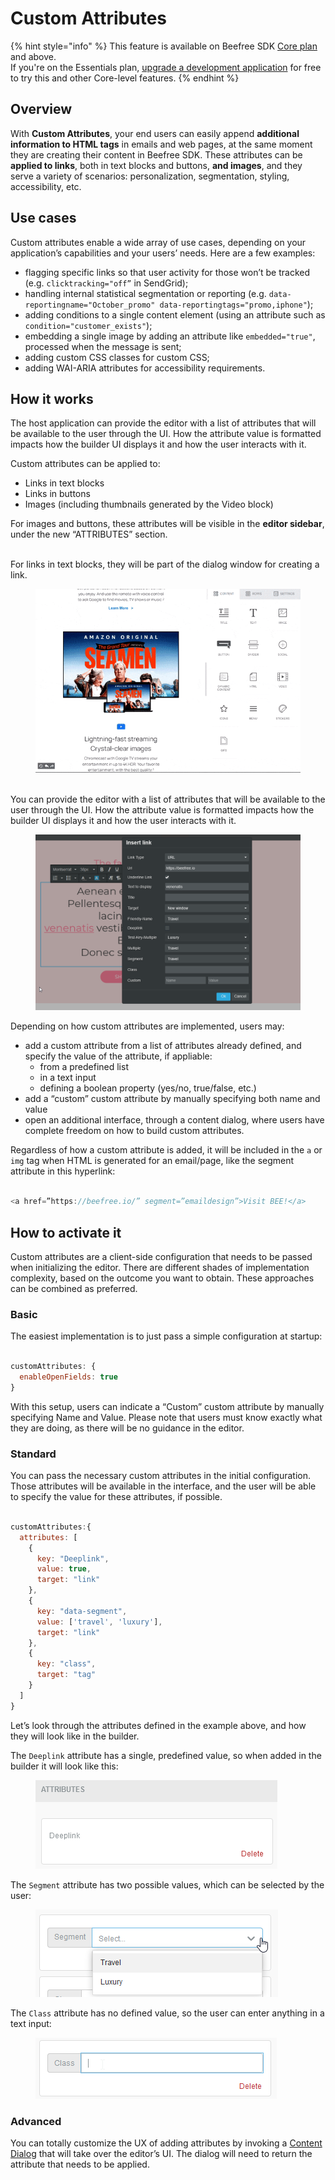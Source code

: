 # Custom Attributes

{% hint style="info" %}
This feature is available on Beefree SDK [Core plan](https://dam.beefree.io/pluginpricing) and above.\
If you're on the Essentials plan, [upgrade a development application](../../getting-started/readme/development-applications.md) for free to try this and other Core-level features.
{% endhint %}

## Overview <a href="#overview" id="overview"></a>

With **Custom Attributes**, your end users can easily append **additional information to HTML tags** in emails and web pages, at the same moment they are creating their content in Beefree SDK. These attributes can be **applied to links**, both in text blocks and buttons, **and images**, and they serve a variety of scenarios: personalization, segmentation, styling, accessibility, etc.

## Use cases <a href="#use-cases" id="use-cases"></a>

Custom attributes enable a wide array of use cases, depending on your application’s capabilities and your users’ needs. Here are a few examples:

* flagging specific links so that user activity for those won’t be tracked (e.g. `clicktracking="off”` in SendGrid);
* handling internal statistical segmentation or reporting (e.g. `data-reportingname="October_promo" data-reportingtags="promo,iphone"`);
* adding conditions to a single content element (using an attribute such as `condition="customer_exists"`);
* embedding a single image by adding an attribute like `embedded="true"`, processed when the message is sent;
* adding custom CSS classes for custom CSS;
* adding WAI-ARIA attributes for accessibility requirements.

## How it works <a href="#how-it-works" id="how-it-works"></a>

The host application can provide the editor with a list of attributes that will be available to the user through the UI. How the attribute value is formatted impacts how the builder UI displays it and how the user interacts with it.

Custom attributes can be applied to:

* Links in text blocks
* Links in buttons
* Images (including thumbnails generated by the Video block)

For images and buttons, these attributes will be visible in the **editor sidebar**, under the new “ATTRIBUTES” section.

\
For links in text blocks, they will be part of the dialog window for creating a link.

<figure><img src="../../.gitbook/assets/Custom-Attributes-add-in-sidebar-zoom.gif" alt=""><figcaption></figcaption></figure>

\
You can provide the editor with a list of attributes that will be available to the user through the UI. How the attribute value is formatted impacts how the builder UI displays it and how the user interacts with it.

<figure><img src="../../.gitbook/assets/2Custom-attributes-add-in-link-dialog.png" alt=""><figcaption></figcaption></figure>

Depending on how custom attributes are implemented, users may:

* add a custom attribute from a list of attributes already defined, and specify the value of the attribute, if appliable:
  * from a predefined list
  * in a text input
  * defining a boolean property (yes/no, true/false, etc.)
* add a “custom” custom attribute by manually specifying both name and value
* open an additional interface, through a content dialog, where users have complete freedom on how to build custom attributes.

Regardless of how a custom attribute is added, it will be included in the `a` or `img` tag when HTML is generated for an email/page, like the segment attribute in this hyperlink:

```javascript

<a href=”https://beefree.io/” segment=”emaildesign”>Visit BEE!</a>

```

## How to activate it <a href="#how-to-activate-it" id="how-to-activate-it"></a>

Custom attributes are a client-side configuration that needs to be passed when initializing the editor. There are different shades of implementation complexity, based on the outcome you want to obtain. These approaches can be combined as preferred.

### Basic

The easiest implementation is to just pass a simple configuration at startup:

```javascript

customAttributes: {
  enableOpenFields: true
}

```

With this setup, users can indicate a “Custom” custom attribute by manually specifying Name and Value. Please note that users must know exactly what they are doing, as there will be no guidance in the editor.

### Standard

You can pass the necessary custom attributes in the initial configuration. Those attributes will be available in the interface, and the user will be able to specify the value for these attributes, if possible.

```javascript

customAttributes:{
  attributes: [
    { 
      key: "Deeplink",
      value: true,
      target: "link"
    },
    { 
      key: "data-segment",
      value: ['travel', 'luxury'],
      target: "link"
    },
    { 
      key: "class",
      target: "tag"
    }
  ]
}

```

Let’s look through the attributes defined in the example above, and how they will look like in the builder.

The `Deeplink` attribute has a single, predefined value, so when added in the builder it will look like this:

<figure><img src="../../.gitbook/assets/3Custom-attribute-no-value.png" alt=""><figcaption></figcaption></figure>

The `Segment` attribute has two possible values, which can be selected by the user:

<figure><img src="../../.gitbook/assets/4Custom-attributes-multiple-values.png" alt=""><figcaption></figcaption></figure>

The `Class` attribute has no defined value, so the user can enter anything in a text input:

<figure><img src="../../.gitbook/assets/5Custom-attributes-undefined-value.png" alt=""><figcaption></figcaption></figure>

### Advanced

You can totally customize the UX of adding attributes by invoking a [Content Dialog](content-dialog.md) that will take over the editor’s UI. The dialog will need to return the attribute that needs to be applied.
